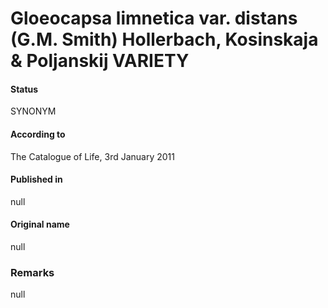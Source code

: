# Gloeocapsa limnetica var. distans (G.M. Smith) Hollerbach, Kosinskaja & Poljanskij VARIETY

#### Status
SYNONYM

#### According to
The Catalogue of Life, 3rd January 2011

#### Published in
null

#### Original name
null

### Remarks
null